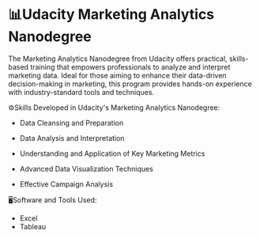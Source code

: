 # 📊Udacity Marketing Analytics Nanodegree

The Marketing Analytics Nanodegree from Udacity offers practical, skills-based training that empowers professionals to analyze and interpret marketing data. Ideal for those aiming to enhance their data-driven decision-making in marketing, this program provides hands-on experience with industry-standard tools and techniques.

⚙️Skills Developed in Udacity's Marketing Analytics Nanodegree:

* Data Cleansing and Preparation

* Data Analysis and Interpretation

* Understanding and Application of Key Marketing Metrics

* Advanced Data Visualization Techniques

* Effective Campaign Analysis


🖥Software and Tools Used:

* Excel
* Tableau

